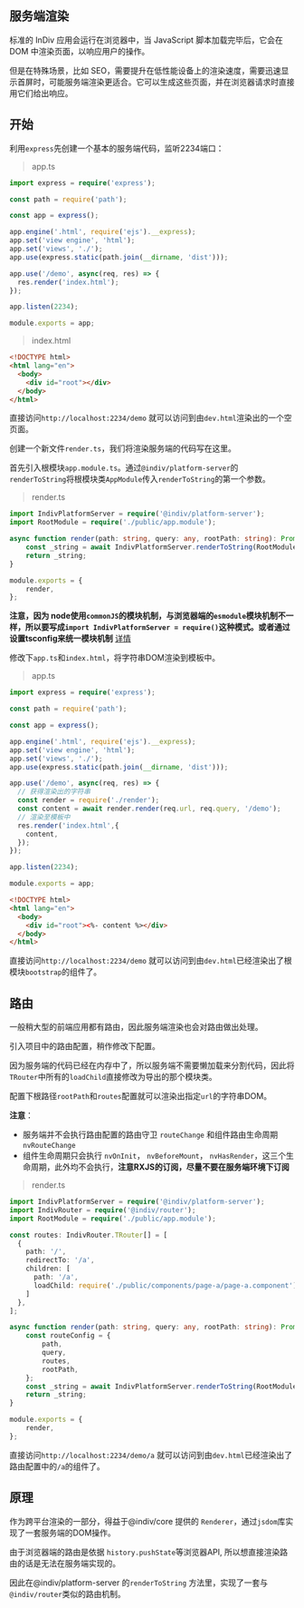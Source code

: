 ## 服务端渲染

标准的 InDiv 应用会运行在浏览器中，当 JavaScript 脚本加载完毕后，它会在 DOM 中渲染页面，以响应用户的操作。

但是在特殊场景，比如 SEO，需要提升在低性能设备上的渲染速度，需要迅速显示首屏时，可能服务端渲染更适合。它可以生成这些页面，并在浏览器请求时直接用它们给出响应。


## 开始

利用`express`先创建一个基本的服务端代码，监听2234端口：

> app.ts

```typescript
import express = require('express');

const path = require('path');

const app = express();

app.engine('.html', require('ejs').__express);
app.set('view engine', 'html');
app.set('views', './');
app.use(express.static(path.join(__dirname, 'dist')));

app.use('/demo', async(req, res) => {
  res.render('index.html');
});

app.listen(2234);

module.exports = app;
```
> index.html

```html
<!DOCTYPE html>
<html lang="en">
  <body>
    <div id="root"></div>
  </body>
</html>
```

直接访问`http://localhost:2234/demo` 就可以访问到由`dev.html`渲染出的一个空页面。

创建一个新文件`render.ts`，我们将渲染服务端的代码写在这里。

首先引入根模块`app.module.ts`。通过`@indiv/platform-server`的`renderToString`将根模块类`AppModule`传入`renderToString`的第一个参数。

> render.ts

```typescript
import IndivPlatformServer = require('@indiv/platform-server');
import RootModule = require('./public/app.module');

async function render(path: string, query: any, rootPath: string): Promise<string> {
    const _string = await IndivPlatformServer.renderToString(RootModule.default);
    return _string;
}

module.exports = {
    render,
};
```

**注意，因为 node使用`commonJS`的模块机制，与浏览器端的`esmodule`模块机制不一样，所以要写成`import IndivPlatformServer = require()`这种模式。或者通过设置tsconfig来统一模块机制** [详情](https://www.tslang.cn/docs/handbook/module-resolution.html)

修改下`app.ts`和`index.html`，将字符串DOM渲染到模板中。

> app.ts

```typescript
import express = require('express');

const path = require('path');

const app = express();

app.engine('.html', require('ejs').__express);
app.set('view engine', 'html');
app.set('views', './');
app.use(express.static(path.join(__dirname, 'dist')));

app.use('/demo', async(req, res) => {
  // 获得渲染出的字符串
  const render = require('./render');
  const content = await render.render(req.url, req.query, '/demo');
  // 渲染至模板中
  res.render('index.html',{
    content,
  });
});

app.listen(2234);

module.exports = app;
```

```html
<!DOCTYPE html>
<html lang="en">
  <body>
    <div id="root"><%- content %></div>
  </body>
</html>
```

直接访问`http://localhost:2234/demo` 就可以访问到由`dev.html`已经渲染出了根模块`bootstrap`的组件了。


## 路由

一般稍大型的前端应用都有路由，因此服务端渲染也会对路由做出处理。

引入项目中的路由配置，稍作修改下配置。

因为服务端的代码已经在内存中了，所以服务端不需要懒加载来分割代码，因此将`TRouter`中所有的`loadChild`直接修改为导出的那个模块类。

配置下根路径`rootPath`和`routes`配置就可以渲染出指定`url`的字符串DOM。

**注意**：
  - 服务端并不会执行路由配置的路由守卫 `routeChange` 和组件路由生命周期 `nvRouteChange`
  - 组件生命周期只会执行 `nvOnInit`， `nvBeforeMount`， `nvHasRender`，这三个生命周期，此外均不会执行，**注意RXJS的订阅，尽量不要在服务端环境下订阅**

> render.ts

```typescript
import IndivPlatformServer = require('@indiv/platform-server');
import IndivRouter = require('@indiv/router');
import RootModule = require('./public/app.module');

const routes: IndivRouter.TRouter[] = [
  {
    path: '/',
    redirectTo: '/a',
    children: [
      path: '/a',
      loadChild: require('./public/components/page-a/page-a.component').default,
    ]
  },
];

async function render(path: string, query: any, rootPath: string): Promise<string> {
    const routeConfig = {
        path,
        query,
        routes,
        rootPath,
    };
    const _string = await IndivPlatformServer.renderToString(RootModule.default, routeConfig);
    return _string;
}

module.exports = {
    render,
};
```

直接访问`http://localhost:2234/demo/a` 就可以访问到由`dev.html`已经渲染出了路由配置中的`/a`的组件了。


## 原理

作为跨平台渲染的一部分，得益于@indiv/core 提供的 `Renderer`，通过`jsdom`库实现了一套服务端的DOM操作。

由于浏览器端的路由是依据 `history.pushState`等浏览器API, 所以想直接渲染路由的话是无法在服务端实现的。

因此在@indiv/platform-server 的`renderToString` 方法里，实现了一套与`@indiv/router`类似的路由机制。
